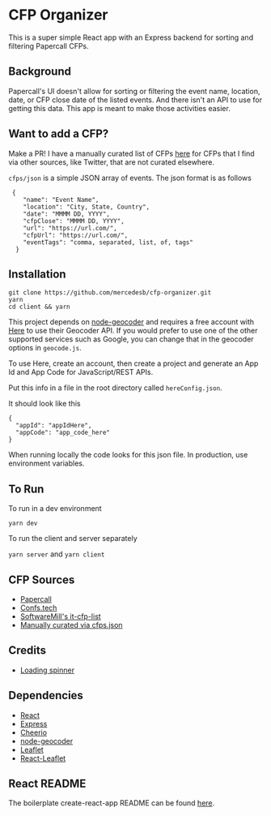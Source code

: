# CFP Organizer

This is a super simple React app with an Express backend for sorting and filtering Papercall CFPs.

## Background

Papercall's UI doesn't allow for sorting or filtering the event name, location, date, or CFP close date of the listed events. And there isn't an API to use for getting this data. This app is meant to make those activities easier.

## Want to add a CFP?

Make a PR! I have a manually curated list of CFPs [here](./data/cfps.json) for CFPs that I find via other sources, like Twitter, that are not curated elsewhere.

`cfps/json` is a simple JSON array of events. The json format is as follows
```
 {
    "name": "Event Name",
    "location": "City, State, Country",
    "date": "MMMM DD, YYYY",
    "cfpClose": "MMMM DD, YYYY",
    "url": "https://url.com/",
    "cfpUrl": "https://url.com/",
    "eventTags": "comma, separated, list, of, tags"
  }
```

## Installation
```
git clone https://github.com/mercedesb/cfp-organizer.git
yarn
cd client && yarn
```

This project depends on [node-geocoder](https://github.com/nchaulet/node-geocoder) and requires  a free account with [Here](https://developer.here.com/) to use their Geocoder API. If you would prefer to use one of the other supported services such as Google, you can change that in the geocoder options in `geocode.js`.

To use Here, create an account, then create a project and generate an App Id and App Code for JavaScript/REST APIs.

Put this info in a file in the root directory called `hereConfig.json`. 

It should look like this
```
{
  "appId": "appIdHere",
  "appCode": "app_code_here"
}
```

When running locally the code looks for this json file. In production, use environment variables.

## To Run
To run in a dev environment

```
yarn dev
```

To run the client and server separately

`yarn server` and `yarn client`

## CFP Sources
- [Papercall](https://www.papercall.io/)
- [Confs.tech](https://confs.tech)
- [SoftwareMill's it-cfp-list](https://github.com/softwaremill/it-cfp-list)
- [Manually curated via cfps.json](./data/cfps.json)

## Credits
- [Loading spinner](https://loading.io/css/)

## Dependencies
- [React](https://github.com/facebook/react)
- [Express](https://github.com/expressjs/express)
- [Cheerio](https://github.com/cheeriojs/cheerio)
- [node-geocoder](https://github.com/nchaulet/node-geocoder)
- [Leaflet](https://github.com/Leaflet/Leaflet)
- [React-Leaflet](https://github.com/PaulLeCam/react-leaflet)

## React README
The boilerplate create-react-app README can be found [here](client/README.md).
